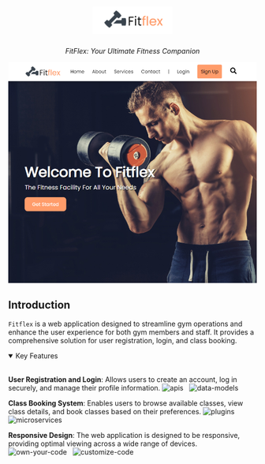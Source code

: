 <h1 align="center">
    <img src="./.github/assets/logo.PNG">
</h1>

<p align="center">
  <i align="center">FitFlex: Your Ultimate Fitness Companion</i>
</p>

<p align="center">
    <img src="https://github.com/Elhameed/fitness_site/blob/main/.github/assets/portfolio4.PNG" alt="dashboard"/>
</p>

## Introduction

`Fitflex` is a web application designed to streamline gym operations and enhance the user experience for both gym members and staff. It provides a comprehensive solution for user registration, login, and class booking. 

<details open>
<summary>
 Key Features
</summary> <br />

<p>
    <b>User Registration and Login</b>: Allows users to create an account, log in securely, and manage their profile information.
    <img width="49%" src="https://github.com/amplication/amplication/assets/73097785/9908a54a-7d49-4dbb-8f5e-3e99b7cadf30.png" alt="apis"/>
&nbsp;
    <img width="49%" src="https://github.com/amplication/amplication/assets/73097785/ff406403-27f7-42b5-9569-d011432f16e5.png" alt="data-models"/>
</p>

<p>
    <b>Class Booking System</b>: Enables users to browse available classes, view class details, and book classes based on their preferences.
    <img width="49%" src="https://github.com/amplication/amplication/assets/73097785/62c8d533-8475-4290-abc8-c433c095e68a.png" alt="plugins"/>
&nbsp;
    <img width="49%" src="https://github.com/amplication/amplication/assets/73097785/9c67a354-a06f-47d1-a118-ab89b775bf91.png" alt="microservices"/>
</p> 
    
<p>
    <b>Responsive Design</b>: The web application is designed to be responsive, providing optimal viewing across a wide range of devices.
    <img width="49%" src="https://github.com/amplication/amplication/assets/73097785/a51e166b-07ec-4c80-99ed-8792a81c4064.png" alt="own-your-code"/>
&nbsp;
    <img width="49%" src="https://github.com/amplication/amplication/assets/73097785/1cca9721-b8d6-425b-a1a9-d10d3cdcc9b8.png" alt="customize-code"/>
</p>
    
</details>
